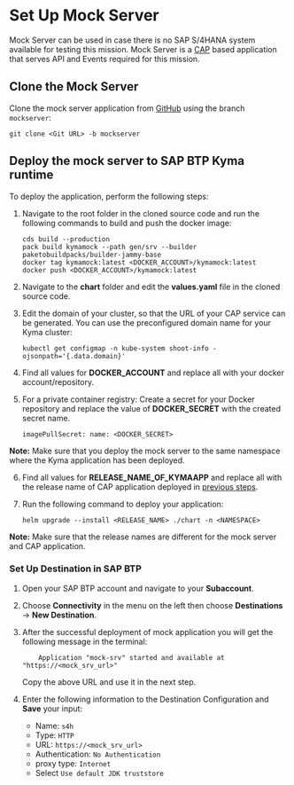 # Set Up Mock Server
Mock Server can be used in case there is no SAP S/4HANA system available for testing this mission. Mock Server is a [CAP](https://cap.cloud.sap/docs/get-started/) based application that serves API and Events required for this mission.

## Clone the Mock Server

Clone the mock server application from [GitHub](https://github.com/SAP-samples/btp-s4hana-kyma-business-process-extension) using the branch `mockserver`:

```
git clone <Git URL> -b mockserver
```

## Deploy the mock server to SAP BTP Kyma runtime

To deploy the application, perform the following steps:

1. Navigate to the root folder in the cloned source code and run the following commands to build and push the docker image:

    ```shell
    cds build --production
    pack build kymamock --path gen/srv --builder paketobuildpacks/builder-jammy-base
    docker tag kymamock:latest <DOCKER_ACCOUNT>/kymamock:latest
    docker push <DOCKER_ACCOUNT>/kymamock:latest
    ```

2. Navigate to the **chart** folder and edit the **values.yaml** file in the cloned source code.

3. Edit the domain of your cluster, so that the URL of your CAP service can be generated. You can use the preconfigured domain name for your Kyma cluster:

    ```
    kubectl get configmap -n kube-system shoot-info -ojsonpath='{.data.domain}'
    ```
4. Find all values for **DOCKER_ACCOUNT** and replace all with your docker account/repository.

5. For a private container registry: Create a secret for your Docker repository and replace the value of **DOCKER_SECRET** with the created secret name.

    ```
    imagePullSecret: name: <DOCKER_SECRET>
    ```

**Note:** Make sure that you deploy the mock server to the same namespace where the Kyma application has been deployed.

6. Find all values for **RELEASE_NAME_OF_KYMAAPP** and replace all with the release name of CAP application deployed in [previous steps](../deploy/README.md).

7. Run the following command to deploy your application:

    ```
    helm upgrade --install <RELEASE_NAME> ./chart -n <NAMESPACE>
    ```
    
**Note:** Make sure that the release names are different for the mock server and CAP application.

### Set Up Destination in SAP BTP

1. Open your SAP BTP account and navigate to your **Subaccount**.

2. Choose **Connectivity** in the menu on the left then choose **Destinations** &rarr; **New Destination**.

3. After the successful deployment of mock application you will get the following message in the terminal:
    ```
        Application "mock-srv" started and available at "https://<mock_srv_url>"
    ```
    
   Copy the above URL and use it in the next step.

3. Enter the following information to the Destination Configuration and **Save** your input:

    - Name: `s4h`
    - Type: `HTTP`
    - URL: `https://<mock_srv_url>`
    - Authentication: `No Authentication`
    - proxy type: `Internet`
    - Select `Use default JDK truststore`
